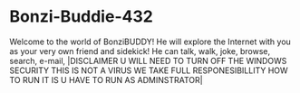 # Bonzi-Buddie-432
Welcome to the world of BonziBUDDY! He will explore the Internet with you as your very own friend and sidekick!  He can talk, walk, joke, browse, search, e-mail,
|DISCLAIMER U WILL NEED TO TURN OFF THE WINDOWS SECURITY THIS IS NOT A VIRUS WE TAKE FULL RESPONESIBILLITY HOW TO RUN IT IS U HAVE TO RUN AS ADMINSTRATOR|
